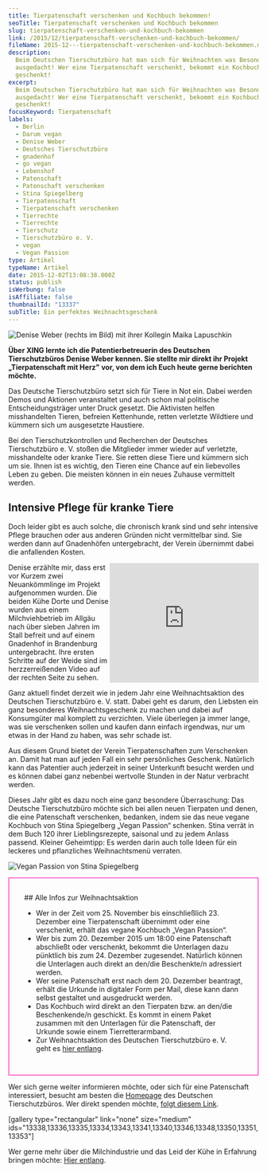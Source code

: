 ```yaml
---
title: Tierpatenschaft verschenken und Kochbuch bekommen!
seoTitle: Tierpatenschaft verschenken und Kochbuch bekommen
slug: tierpatenschaft-verschenken-und-kochbuch-bekommen
link: /2015/12/tierpatenschaft-verschenken-und-kochbuch-bekommen/
fileName: 2015-12---tierpatenschaft-verschenken-und-kochbuch-bekommen.md
description:
  Beim Deutschen Tierschutzbüro hat man sich für Weihnachten was Besonderes
  ausgedacht! Wer eine Tierpatenschaft verschenkt, bekommt ein Kochbuch
  geschenkt!
excerpt:
  Beim Deutschen Tierschutzbüro hat man sich für Weihnachten was Besonderes
  ausgedacht! Wer eine Tierpatenschaft verschenkt, bekommt ein Kochbuch
  geschenkt!
focusKeyword: Tierpatenschaft
labels:
  - Berlin
  - Darum vegan
  - Denise Weber
  - Deutsches Tierschutzbüro
  - gnadenhof
  - go vegan
  - Lebenshof
  - Patenschaft
  - Patenschaft verschenken
  - Stina Spiegelberg
  - Tierpatenschaft
  - Tierpatenschaft verschenken
  - Tierrechte
  - Tierrechte
  - Tierschutz
  - Tierschutzbüro e. V.
  - vegan
  - Vegan Passion
type: Artikel
typeName: Artikel
date: 2015-12-02T13:08:38.000Z
status: publish
isWerbung: false
isAffiliate: false
thumbnailId: "13337"
subTitle: Ein perfektes Weihnachtsgeschenk
---
```


![Denise Weber (rechts im Bild) mit ihrer Kollegin Maika Lapuschkin](http://cardamonchai.com/wp-content/uploads/2015/12/Maika-Lapuschkin-und-Denise-Weber-640x512.png "Denise Weber (rechts im Bild) mit ihrer Kollegin Maika Lapuschkin")

<strong>Über XING lernte ich die Patentierbetreuerin des Deutschen
Tierschutzbüros Denise Weber kennen. Sie stellte mir direkt ihr Projekt
„Tierpatenschaft mit Herz" vor, von dem ich Euch heute gerne berichten
möchte.</strong>

Das Deutsche Tierschutzbüro setzt sich für Tiere in Not ein. Dabei werden Demos
und Aktionen veranstaltet und auch schon mal politische Entscheidungsträger
unter Druck gesetzt. Die Aktivisten helfen misshandelten Tieren, befreien
Kettenhunde, retten verletzte Wildtiere und kümmern sich um ausgesetzte
Haustiere.

Bei den Tierschutzkontrollen und Recherchen der Deutsches Tierschutzbüro e. V.
stoßen die Mitglieder immer wieder auf verletzte, misshandelte oder kranke
Tiere. Sie retten diese Tiere und kümmern sich um sie. Ihnen ist es wichtig, den
Tieren eine Chance auf ein liebevolles Leben zu geben. Die meisten können in ein
neues Zuhause vermittelt werden.

## Intensive Pflege für kranke Tiere

Doch leider gibt es auch solche, die chronisch krank sind und sehr intensive
Pflege brauchen oder aus anderen Gründen nicht vermittelbar sind. Sie werden
dann auf Gnadenhöfen untergebracht, der Verein übernimmt dabei die anfallenden
Kosten.

<div style="float: right;"><iframe src="https://www.youtube.com/embed/ZjvS5v8bi7Q" width="300" height="240" frameborder="0"></iframe></div>

Denise erzählte mir, dass erst vor Kurzem zwei Neuankömmlinge im Projekt
aufgenommen wurden. Die beiden Kühe Dorte und Denise wurden aus einem
Milchviehbetrieb im Allgäu nach über sieben Jahren im Stall befreit und auf
einem Gnadenhof in Brandenburg untergebracht. Ihre ersten Schritte auf der Weide
sind im herzzerreißenden Video auf der rechten Seite zu sehen.

Ganz aktuell findet derzeit wie in jedem Jahr eine Weihnachtsaktion des
Deutschen Tierschutzbüro e. V. statt. Dabei geht es darum, den Liebsten ein ganz
besonderes Weihnachtsgeschenk zu machen und dabei auf Konsumgüter mal komplett
zu verzichten. Viele überlegen ja immer lange, was sie verschenken sollen und
kaufen dann einfach irgendwas, nur um etwas in der Hand zu haben, was sehr
schade ist.

Aus diesem Grund bietet der Verein Tierpatenschaften zum Verschenken an. Damit
hat man auf jeden Fall ein sehr persönliches Geschenk. Natürlich kann das
Patentier auch jederzeit in seiner Unterkunft besucht werden und es können dabei
ganz nebenbei wertvolle Stunden in der Natur verbracht werden.

Dieses Jahr gibt es dazu noch eine ganz besondere Überraschung: Das Deutsche
Tierschutzbüro möchte sich bei allen neuen Tierpaten und denen, die eine
Patenschaft verschenken, bedanken, indem sie das neue vegane Kochbuch von Stina
Spiegelberg „Vegan Passion“ schenken. Stina verrät in dem Buch 120 ihrer
Lieblingsrezepte, saisonal und zu jedem Anlass passend. Kleiner Geheimtipp: Es
werden darin auch tolle Ideen für ein leckeres und pflanzliches Weihnachtsmenü
verraten.

![Vegan Passion von Stina Spiegelberg](http://cardamonchai.com/wp-content/uploads/2015/12/Veganpassion_Das-Kochbuch-838x1024-640x782.jpg "Vegan Passion von Stina Spiegelberg")

<div style="border: solid 2px #ff66cc; padding: 30px;">## Alle Infos zur Weihnachtsaktion

<ul><li>Wer in der Zeit vom 25. November bis einschließlich 23. Dezember eine Tierpatenschaft übernimmt oder eine verschenkt, erhält das vegane Kochbuch „Vegan Passion“.</li><li>Wer bis zum 20. Dezember 2015 um 18:00 eine Patenschaft abschließt oder verschenkt, bekommt die Unterlagen dazu pünktlich bis zum 24. Dezember zugesendet. Natürlich können die Unterlagen auch direkt an den/die Beschenkte/n adressiert werden.</li><li>Wer seine Patenschaft erst nach dem 20. Dezember beantragt, erhält die Urkunde in digitaler Form per Mail, diese kann dann selbst gestaltet und ausgedruckt werden.</li><li>Das Kochbuch wird direkt an den Tierpaten bzw. an den/die Beschenkende/n geschickt. Es kommt in einem Paket zusammen mit den Unterlagen für die Patenschaft, der Urkunde sowie einem Tierretterarmband.</li><li>Zur Weihnachtsaktion des Deutschen Tierschutzbüro e. V. geht es <a href="http://www.tier-patenschaft.de/weihnachten/" target="_blank" rel="noopener">hier entlang</a>.</li></ul></div>

Wer sich gerne weiter informieren möchte, oder sich für eine Patenschaft
interessiert, besucht am besten die
<a href="http://www.tierschutzbuero.de/" target="_blank" rel="noopener">Homepage</a>
des Deutschen Tierschutzbüros. Wer direkt spenden möchte,
<a href="http://www.tierschutzbuero.de/arbeitskreis-spenden/" target="_blank" rel="noopener">folgt
diesem Link</a>.

[gallery type="rectangular" link="none" size="medium"
ids="13338,13336,13335,13334,13343,13341,13340,13346,13348,13350,13351,13353"]

Wer gerne mehr über die Milchindustrie und das Leid der Kühe in Erfahrung
bringen möchte:
<a href="http://cardamonchai.com/2014/09/pflanzenmilch-wieso-denn-blos/">Hier
entlang</a>.
